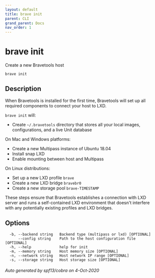 ```yaml
---
layout: default
title: brave init
parent: CLI
grand_parent: Docs
nav_order: 1
---
```


# brave init

Create a new Bravetools host

```
brave init
```

## Description

When Bravetools is installed for the first time, Bravetools will set up all required components to connect your host to LXD.

`brave init` will:

* Create `~/.bravetools` directory that stores all your local images, configurations, and a live Unit database

On Mac and Windows platforms:

* Create a new Multipass instance of Ubuntu 18.04
* Install snap LXD
* Enable mounting between host and Multipass

On Linux distributions:

* Set up a new LXD profile `brave`
* Create a new LXD bridge `bravebr0`
* Create a new storage pool `brave-TIMESTAMP`

These steps ensure that Bravetools establishes a connection with LXD server and runs a self-contained LXD environment that doesn't interfere with any potentially existing profiles and LXD bridges.

## Options

```
  -b, --backend string   Backend type (multipass or lxd) [OPTIONAL]
      --config string    Path to the host configuration file [OPTIONAL]
  -h, --help             help for init
  -m, --memory string    Host memory size [OPTIONAL]
  -n, --network string   Host network IP range [OPTIONAL]
  -s, --storage string   Host storage size [OPTIONAL]
```

###### Auto generated by spf13/cobra on 4-Oct-2020
